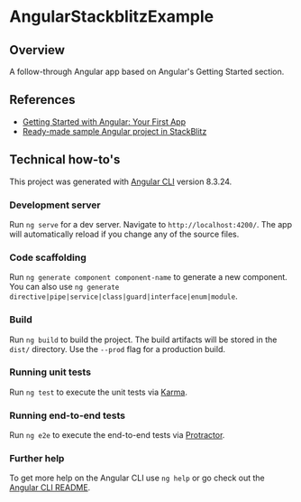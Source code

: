 # AngularStackblitzExample

## Overview

A follow-through Angular app based on Angular's Getting Started section.

## References

* [Getting Started with Angular: Your First App](https://angular.io/start)
* [Ready-made sample Angular project in StackBlitz](https://angular.io/generated/live-examples/getting-started-v0/stackblitz.html)

## Technical how-to's

This project was generated with [Angular CLI](https://github.com/angular/angular-cli) version 8.3.24.

### Development server

Run `ng serve` for a dev server. Navigate to `http://localhost:4200/`. The app will automatically reload if you change any of the source files.

### Code scaffolding

Run `ng generate component component-name` to generate a new component. You can also use `ng generate directive|pipe|service|class|guard|interface|enum|module`.

### Build

Run `ng build` to build the project. The build artifacts will be stored in the `dist/` directory. Use the `--prod` flag for a production build.

### Running unit tests

Run `ng test` to execute the unit tests via [Karma](https://karma-runner.github.io).

### Running end-to-end tests

Run `ng e2e` to execute the end-to-end tests via [Protractor](http://www.protractortest.org/).

### Further help

To get more help on the Angular CLI use `ng help` or go check out the [Angular CLI README](https://github.com/angular/angular-cli/blob/master/README.md).
